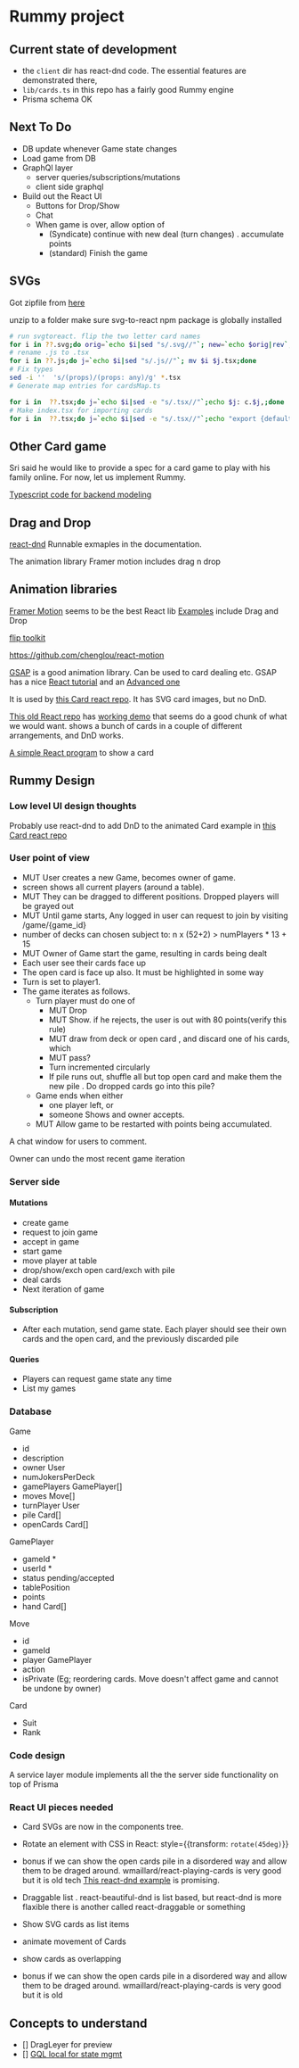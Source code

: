 # Rummy project

## Current state of development

- the `client` dir has react-dnd code. The essential features are
  demonstrated there,
- `lib/cards.ts` in this repo has a fairly good Rummy engine
- Prisma schema OK

## Next To Do

- DB update whenever Game state changes
- Load game from DB
- GraphQl layer
  - server queries/subscriptions/mutations
  - client side graphql
- Build out the React UI
  - Buttons for Drop/Show
  - Chat
  - When game is over, allow option of
    - (Syndicate) continue with new deal (turn changes) . accumulate points
    - (standard) Finish the game

## SVGs

Got zipfile from [here](https://www.me.uk/cards/makeadeck.cgi)

unzip to a folder
make sure svg-to-react npm package is globally installed

```sh
# run svgtoreact. flip the two letter card names
for i in ??.svg;do orig=`echo $i|sed "s/.svg//"`; new=`echo $orig|rev`; svgtoreact $orig $new ;done
# rename .js to .tsx
for i in ??.js;do j=`echo $i|sed "s/.js//"`; mv $i $j.tsx;done
# Fix types
sed -i ''  's/(props)/(props: any)/g' *.tsx
# Generate map entries for cardsMap.ts

for i in  ??.tsx;do j=`echo $i|sed -e "s/.tsx//"`;echo $j: c.$j,;done
# Make index.tsx for importing cards
for i in  ??.tsx;do j=`echo $i|sed -e "s/.tsx//"`;echo "export {default as $j} from './$j'";done > index.tsx
```

## Other Card game

Sri said he would like to provide a spec for a card game to play with his family online. For now, let us implement Rummy.

[Typescript code for backend modeling](https://github.com/mitch-b/typedeck/)

## Drag and Drop

[react-dnd](https://react-dnd.github.io/react-dnd/examples) Runnable exmaples in the documentation.

The animation library Framer motion includes drag n drop

## Animation libraries

[Framer Motion](https://github.com/framer/motion) seems to be the best React lib
[Examples](https://www.framer.com/docs/examples/) include Drag and Drop

[flip toolkit](https://github.dev/aholachek/react-flip-toolkit)

https://github.com/chenglou/react-motion

[GSAP](https://github.com/greensock/GSAP) is a good animation library. Can be used to card dealing etc. GSAP has a nice [React tutorial](https://greensock.com/react/) and an [Advanced one](https://greensock.com/react-advanced)

It is used by [this Card react repo](https://github.com/listingslab/react-playing-cards). It has SVG card images, but no DnD.

[This old React repo](https://github.com/wmaillard/react-playing-cards) has [working demo](http://aws-website-playingcards-cqzb8.s3-website-us-east-1.amazonaws.com/) that seems do a good chunk of what we would want. shows a bunch of cards in a couple of different arrangements, and DnD works.

[A simple React program](https://github.com/AryanJ-NYC/react-playing-card) to show a card

## Rummy Design

### Low level UI design thoughts

Probably use react-dnd to add DnD to the animated Card example in [this Card react repo](https://github.com/listingslab/react-playing-cards)

### User point of view

- MUT User creates a new Game, becomes owner of game.
- screen shows all current players (around a table).
- MUT They can be dragged to different positions. Dropped players will be grayed out
- MUT Until game starts, Any logged in user can request to join by visiting /game/{game_id}
- number of decks can chosen subject to: n x (52+2) > numPlayers \* 13 + 15
- MUT Owner of Game start the game, resulting in cards being dealt
- Each user see their cards face up
- The open card is face up also. It must be highlighted in some way
- Turn is set to player1.
- The game iterates as follows.
  - Turn player must do one of
    - MUT Drop
    - MUT Show. if he rejects,
      the user is out with 80 points(verify this rule)
    - MUT draw from deck or open card , and discard one of his cards, which
    - MUT pass?
    - Turn incremented circularly
    - If pile runs out, shuffle all but top open card and make them the new pile . Do dropped cards go into this pile?
  - Game ends when either
    - one player left, or
    - someone Shows and owner accepts.
  - MUT Allow game to be restarted with points being accumulated.

A chat window for users to comment.

Owner can undo the most recent game iteration

### Server side

#### Mutations

- create game
- request to join game
- accept in game
- start game
- move player at table
- drop/show/exch open card/exch with pile
- deal cards
- Next iteration of game

#### Subscription

- After each mutation, send game state. Each player should see their own cards and the open card, and the previously discarded pile

#### Queries

- Players can request game state any time
- List my games

### Database

Game

- id
- description
- owner User
- numJokersPerDeck
- gamePlayers GamePlayer[]
- moves Move[]
- turnPlayer User
- pile Card[]
- openCards Card[]

GamePlayer

- gameId \*
- userId \*
- status pending/accepted
- tablePosition
- points
- hand Card[]

Move

- id
- gameId
- player GamePlayer
- action
- isPrivate (Eg; reordering cards. Move doesn't affect game and cannot be undone by owner)

Card

- Suit
- Rank

### Code design

A service layer module implements all the the server side functionality
on top of Prisma

### React UI pieces needed

- Card SVGs are now in the components tree.
- Rotate an element with CSS in React: style={{transform: `rotate(45deg)`}}
- bonus if we can show the open cards pile in a disordered way and allow them to be draged around. wmaillard/react-playing-cards is very good but it is old tech
  [This react-dnd example](https://react-dnd.github.io/react-dnd/examples/drag-around/custom-drag-layer) is promising.
- Draggable list .
  react-beautiful-dnd is list based, but react-dnd is more flaxible there is another called react-draggable or something
- Show SVG cards as list items
- animate movement of Cards
- show cards as overlapping

- bonus if we can show the open cards pile in a disordered way and allow them to be draged around. wmaillard/react-playing-cards is very good but it is old

## Concepts to understand

- [] DragLeyer for preview
- [] [GQL local for state mgmt](https://www.apollographql.com/blog/apollo-client/caching/dispatch-this-using-apollo-client-3-as-a-state-management-solution/)
